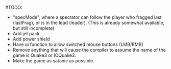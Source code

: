 #TODO:
- "specMode", where a spectator can follow the player who fragged last (lastFrag), or is in the lead (leader).  (This is already somewhat available, but still incomplete)
- Add jet pack
- Add power shield
- Have ui function to allow switched mouse buttons (LMB/RMB)
- Remove anything that will cause the compiler to assume the name of the game is Quake3 or IOQuake3.
- Make the game as satanic as possible.
